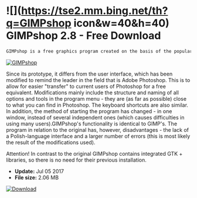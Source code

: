 # ![](https://tse2.mm.bing.net/th?q=GIMPshop icon&w=40&h=40) GIMPshop 2.8 - Free Download

```sh
GIMPshop is a free graphics program created on the basis of the popular GIMP.
```
[![GIMPshop](https:https://tse1.mm.bing.net/th?id=OIP.NSibM9nHwvQlHv-XvzFi4wHaFj&pid=Api)](https://softexe.net/win/system/archive-programs/gimpshop:pRaeR.html)

Since its prototype, it differs from the user interface, which has been modified to remind the leader in the field that is Adobe Photoshop. This is to allow for easier "transfer" to current users of Photoshop for a free equivalent. Modifications mainly include the structure and naming of all options and tools in the program menu - they are (as far as possible) close to what you can find in Photoshop. The keyboard shortcuts are also similar. In addition, the method of starting the program has changed - in one window, instead of several independent ones (which causes difficulties in using many users).GIMPshop's functionality is identical to GIMP's. The program in relation to the original has, however, disadvantages - the lack of a Polish-language interface and a larger number of errors (this is most likely the result of the modifications used).
 
 Attention!
 In contrast to the original GIMPshop contains integrated GTK + libraries, so there is no need for their previous installation.


- **Update:** Jul 05 2017
- **File size:** 2.06 MB

[![Download](https://cdn.softexe.net/static/img/download.png)](https://softexe.net/win/system/archive-programs/gimpshop:pRaeR.html)


